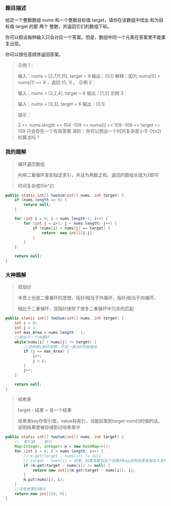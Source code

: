 ### 题目描述

给定一个整数数组 nums 和一个整数目标值 target，请你在该数组中找出 和为目标值 target  的那 两个 整数，并返回它们的数组下标。

你可以假设每种输入只会对应一个答案。但是，数组中同一个元素在答案里不能重复出现。

你可以按任意顺序返回答案。



>示例 1：
>
>输入：nums = [2,7,11,15], target = 9
>输出：[0,1]
>解释：因为 nums[0] + nums[1] == 9 ，返回 [0, 1] 。
>示例 2：
>
>输入：nums = [3,2,4], target = 6
>输出：[1,2]
>示例 3：
>
>输入：nums = [3,3], target = 6
>输出：[0,1]



>提示：
>
>2 <= nums.length <= 104
>-109 <= nums[i] <= 109
>-109 <= target <= 109
>只会存在一个有效答案
>进阶：你可以想出一个时间复杂度小于 O(n2) 的算法吗？



### 我的题解

> 循环遍历数组
>
> 利用二重循环拿到指定索引，并且为两数之和，返回的数组长度为2即可
>
> 时间复杂度0(n^2)

~~~ java
public static int[] twoSum(int[] nums, int target) {
    if (nums.length == 0) {
        return null;
    }

    for (int i = 0; i < nums.length-1; i++) {
        for (int j = i+1; j < nums.length; j++) {
            if (nums[i] + nums[j] == target) {
                return  new int[]{i,j};
            }
        }
    }

    return null;
}
~~~



### 大神题解

>双指针
>
>本质上也是二重循环的思想，指针i相当于外循环，指针j相当于内循环。
>
>相比于二重循环，双指针排除了很多二重循环中冗余的匹配

~~~java
public static int[] twoSum(int[] nums, int target) {
    int i = 0;
    int j = 1;
    int max_Area = nums.length - 1;
    //相当于一个内循环
    while(nums[i] + nums[j] != target) {
        //这样做i始终递增，不会一直从0开始增加
        if (j == max_Area) {
            i++;
            j = i;
        }
        j++;
    }

    return null;
}
~~~



>哈希表
>
>target - 结果 = 另一个结果
>
>哈希表key存索引值，value存索引，当能获取到target-num[i]的值的话，说明结果曾被存储到过哈希表中

~~~ java
public static int[] twoSum(int[] nums, int target) {
    //  索引值  , 索引
    Map<Integer, Integer> m = new HashMap<>();
    for (int i = 0; i < nums.length; i++) {
        // m.get(target - nums[i]) != null
        // target - nums[i] = 结果，如果获取到这个结果的key说明结果曾被加入至哈希表中，获取到的结果的索引和当前的索引既是最终答案
        if (m.get(target - nums[i]) != null) {
            return new int[]{m.get(target - nums[i]), i};
        }
        m.put(nums[i], i);
    }
    //没有结果的情况
    return new int[]{0, 0};
}
~~~



